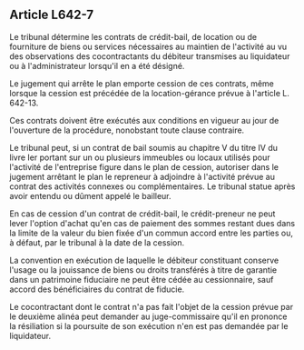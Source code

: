 Article L642-7
----
Le tribunal détermine les contrats de crédit-bail, de location ou de fourniture
de biens ou services nécessaires au maintien de l'activité au vu des
observations des cocontractants du débiteur transmises au liquidateur ou à
l'administrateur lorsqu'il en a été désigné.

Le jugement qui arrête le plan emporte cession de ces contrats, même lorsque la
cession est précédée de la location-gérance prévue à l'article L. 642-13.

Ces contrats doivent être exécutés aux conditions en vigueur au jour de
l'ouverture de la procédure, nonobstant toute clause contraire.

Le tribunal peut, si un contrat de bail soumis au chapitre V du titre IV du
livre Ier portant sur un ou plusieurs immeubles ou locaux utilisés pour
l'activité de l'entreprise figure dans le plan de cession, autoriser dans le
jugement arrêtant le plan le repreneur à adjoindre à l'activité prévue au
contrat des activités connexes ou complémentaires. Le tribunal statue après
avoir entendu ou dûment appelé le bailleur.

En cas de cession d'un contrat de crédit-bail, le crédit-preneur ne peut lever
l'option d'achat qu'en cas de paiement des sommes restant dues dans la limite de
la valeur du bien fixée d'un commun accord entre les parties ou, à défaut, par
le tribunal à la date de la cession.

La convention en exécution de laquelle le débiteur constituant conserve l'usage
ou la jouissance de biens ou droits transférés à titre de garantie dans un
patrimoine fiduciaire ne peut être cédée au cessionnaire, sauf accord des
bénéficiaires du contrat de fiducie.

Le cocontractant dont le contrat n'a pas fait l'objet de la cession prévue par
le deuxième alinéa peut demander au juge-commissaire qu'il en prononce la
résiliation si la poursuite de son exécution n'en est pas demandée par le
liquidateur.
